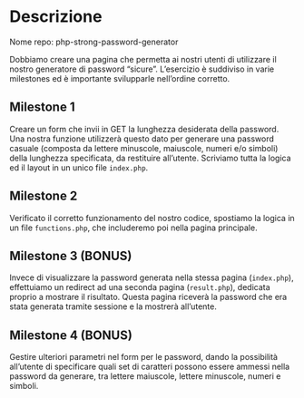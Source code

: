 # Descrizione

Nome repo: php-strong-password-generator

Dobbiamo creare una pagina che permetta ai nostri utenti di utilizzare il nostro generatore di password “sicure”. L’esercizio è suddiviso in varie milestones ed è importante svilupparle nell’ordine corretto.

 ## Milestone 1

Creare un form che invii in GET la lunghezza desiderata della password. Una nostra funzione utilizzerà questo dato per generare una password casuale (composta da lettere minuscole, maiuscole, numeri e/o simboli) della lunghezza specificata, da restituire all’utente. Scriviamo tutta la logica ed il layout in un unico file `index.php`.

## Milestone 2

Verificato il corretto funzionamento del nostro codice, spostiamo la logica in un file `functions.php`, che includeremo poi nella pagina principale.

## Milestone 3 (BONUS)

Invece di visualizzare la password generata nella stessa pagina (`index.php`), effettuiamo un redirect ad una seconda pagina (`result.php`), dedicata proprio a mostrare il risultato. Questa pagina riceverà la password che era stata generata tramite sessione e la mostrerà all’utente.

## Milestone 4 (BONUS)

Gestire ulteriori parametri nel form per le password, dando la possibilità all’utente di specificare quali set di caratteri possono essere ammessi nella password da generare, tra lettere maiuscole, lettere minuscole, numeri e simboli.